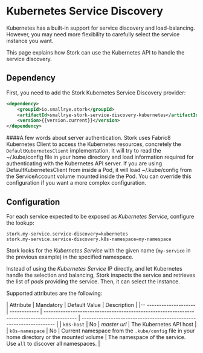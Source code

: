 # Kubernetes Service Discovery

Kubernetes has a built-in support for service discovery and load-balancing.
However, you may need more flexibility to carefully select the service instance you want.

This page explains how Stork can use the Kubernetes API to handle the service discovery.

## Dependency

First, you need to add the Stork Kubernetes Service Discovery provider:

```xml
<dependency>
    <groupId>io.smallrye.stork</groupId>
    <artifactId>smallrye-stork-service-discovery-kubernetes</artifactId>
    <version>{{version.current}}</version>
</dependency>
```

####A few words about server authentication. 
Stork uses Fabric8 Kubernetes Client to access the Kubernetes resources, concretely the `DefaultKubernetesClient` implementation. It will try to read the ~/.kube/config file in your home directory and load information required for authenticating with the Kubernetes API server. If you are using DefaultKubernetesClient from inside a Pod, it will load ~/.kube/config from the ServiceAccount volume mounted inside the Pod. You can override this configuration if you want a more complex configuration.


## Configuration

For each service expected to be exposed as _Kubernetes Service_, configure the lookup:

```properties
stork.my-service.service-discovery=kubernetes
stork.my-service.service-discovery.k8s-namespace=my-namespace
```

Stork looks for the _Kubernetes Service_ with the given name (`my-service` in the previous example) in the specified namespace.

Instead of using the _Kubernetes Service_ IP directly, and let Kubernetes handle the selection and balancing, Stork inspects the service and retrieves the list of _pods_ providing the service.
Then, it can select the instance.

Supported attributes are the following:

| Attribute              | Mandatory    | Default Value                                                                               | Description                                                         |
|-- -------------------- | ------------ | ------------------------------------------------------------------------------------------- | ------------------------------------------------------------------- |
| `k8s-host`             | No           | _master url_                                                                                | The Kubernetes API host                                             |
| `k8s-namespace`        | No           | Current namespace from the `.kube/config` file in your home directory or the mounted volume | The namespace of the service. Use `all` to discover all namespaces. |